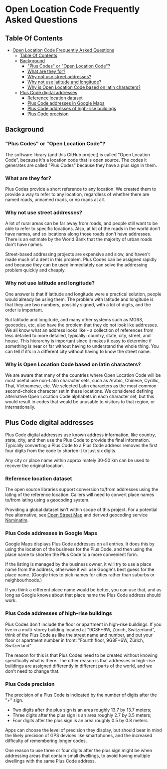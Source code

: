 # Open Location Code Frequently Asked Questions

## Table Of Contents
- [Open Location Code Frequently Asked Questions](#open-location-code-frequently-asked-questions)
  - [Table Of Contents](#table-of-contents)
  - [Background](#background)
    - ["Plus Codes" or "Open Location Code"?](#plus-codes-or-open-location-code)
    - [What are they for?](#what-are-they-for)
    - [Why not use street addresses?](#why-not-use-street-addresses)
    - [Why not use latitude and longitude?](#why-not-use-latitude-and-longitude)
    - [Why is Open Location Code based on latin characters?](#why-is-open-location-code-based-on-latin-characters)
  - [Plus Code digital addresses](#plus-code-digital-addresses)
    - [Reference location dataset](#reference-location-dataset)
    - [Plus Code addresses in Google Maps](#plus-code-addresses-in-google-maps)
    - [Plus Code addresses of high-rise buildings](#plus-code-addresses-of-high-rise-buildings)
    - [Plus Code precision](#plus-code-precision)



## Background

### "Plus Codes" or "Open Location Code"?

The software library (and this GitHub project) is called "Open Location Code", because it's a location code that is open source.
The codes it generates are called "Plus Codes" because they have a plus sign in them.

### What are they for?

Plus Codes provide a short reference to any location.
We created them to provide a way to refer to any location, regardless of whether there are named roads, unnamed roads, or no roads at all.

### Why not use street addresses?

A lot of rural areas can be far away from roads, and people still want to be able to refer to specific locations.
Also, at lot of the roads in the world don't have names, and so locations along those roads don't have addresses.
There is an estimate by the World Bank that the majority of urban roads don't have names.

Street-based addressing projects are expensive and slow, and haven't made much of a dent in this problem.
Plus Codes can be assigned rapidly and because they can be used immediately can solve the addressing problem quickly and cheaply.

### Why not use latitude and longitude?

One answer is that if latitude and longitude were a practical solution, people would already be using them.
The problem with latitude and longitude is that they are two numbers, possibly signed, with a lot of digits, and the order is important.

But latitude and longitude, and many other systems such as MGRS, geocodes, etc, also have the problem that they do not look like addresses.
We all know what an address looks like - a collection of references from less detailed to more detailed, typically: country, state, city, street, and house.
This hierarchy is important since it makes it easy to determine if something is near or far without having to understand the whole thing.
You can tell if it's in a different city without having to know the street name.

### Why is Open Location Code based on latin characters?

We are aware that many of the countries where Open Location Code will be most useful use non-Latin character sets, such as Arabic, Chinese, Cyrillic, Thai, Vietnamese, etc.
We selected Latin characters as the most common second-choice character set in these locations.
We considered defining alternative Open Location Code alphabets in each character set, but this would result in codes that would be unusable to visitors to that region, or internationally.

## Plus Code digital addresses

Plus Code digital addresses use known address information, like country, state, city, and then use the Plus Code to provide the final information.
Typically converting a Plus Code to a Plus Code address removes the first four digits from the code to shorten it to just six digits.

Any city or place name within approximately 30-50 km can be used to recover the original location.

### Reference location dataset

The open source libraries support conversion to/from addresses using the latlng of the reference location.
Callers will need to convert place names to/from latlng using a geocoding system.

Providing a global dataset isn't within scope of this project.
For a potential free alternative, see [Open Street Map](https://wiki.openstreetmap.org/) and derived geocoding service [Nominatim](https://nominatim.org/).

### Plus Code addresses in Google Maps

Google Maps displays Plus Code addresses on all entries.
It does this by using the location of the business for the Plus Code, and then using the place name to shorten the Plus Code to a more convenient form.

If the listing is managed by the business owner, it will try to use a place name from the address, otherwise it will use Google's best guess for the place name. (Google tries to pick names for cities rather than suburbs or neighbourhoods.)

If you think a different place name would be better, you can use that, and as long as Google knows about that place name the Plus Code address should work.

### Plus Code addresses of high-rise buildings

Plus Codes don't include the floor or apartment in high-rise buildings.
If you live in a multi-storey building located at "9G8F+6W, Zürich, Switzerland", think of the Plus Code as like the street name and number, and put your floor or apartment number in front: "Fourth floor, 9G8F+6W, Zürich, Switzerland"

The reason for this is that Plus Codes need to be created without knowing specifically what is there.
The other reason is that addresses in high-rise buildings are assigned differently in different parts of the world, and we don't need to change that.

### Plus Code precision

The precision of a Plus Code is indicated by the number of digits after the "+" sign.

*  Two digits after the plus sign is an area roughly 13.7 by 13.7 meters;
*  Three digits after the plus sign is an area roughly 2.7 by 3.5 meters;
*  Four digits after the plus sign is an area roughly 0.5 by 0.8 meters.

Apps can choose the level of precision they display, but should bear in mind the likely precision of GPS devices like smartphones, and the increased difficulty of remembering longer codes.

One reason to use three or four digits after the plus sign might be when addressing areas that contain small dwellings, to avoid having multiple dwellings with the same Plus Code address.
